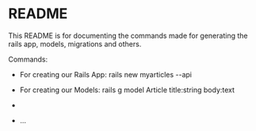 # README

This README is for documenting the commands made for generating the rails app, models, migrations and others.

Commands:

* For creating our Rails App: rails  new myarticles --api

* For creating our Models: rails g model Article title:string body:text

* 

* ...
